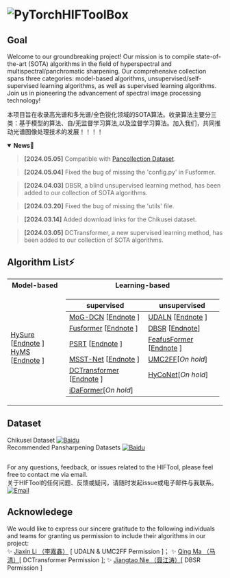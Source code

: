 # ![PyTorch](https://img.shields.io/badge/-white?style=for-the-badge&logo=pytorch)HIFToolBox
## Goal
Welcome to our groundbreaking project! Our mission is to compile state-of-the-art (SOTA) algorithms in the field of hyperspectral and multispectral/panchromatic sharpening. Our comprehensive collection spans three categories: model-based algorithms, unsupervised/self-supervised learning algorithms, as well as supervised learning algorithms. Join us in pioneering the advancement of spectral image processing technology!  

本项目旨在收录高光谱和多光谱/全色锐化领域的SOTA算法。收录算法主要分三类：基于模型的算法、自/无监督学习算法,以及监督学习算法。加入我们，共同推动光谱图像处理技术的发展！！！！

<details open>  <summary>  <b>News</b>📰 </summary> <p>
<!--  may -->  

> **[2024.05.05]**  Compatible with [Pancollection Dataset](https://github.com/liangjiandeng/PanCollection).     

> **[2024.05.04]**  Fixed the bug of missing the 'config.py' in Fusformer.     

> **[2024.04.03]**  DBSR, a blind unsupervised learning method, has been added to our collection of SOTA algorithms.   

> **[2024.03.20]**  Fixed the bug of missing the 'utils' file.  

> **[2024.03.14]**  Added download links for the Chikusei dataset.   

> **[2024.03.05]**  DCTransformer, a new supervised learning method, has been added to our collection of SOTA algorithms.  
</p></details>

## Algorithm List⚡
<table>
<tr><th> Model-based </th><th>Learning-based</th></tr>
<tr><td>


 [HySure](https://github.com/alfaiate/HySure) [[Endnote](https://serveri.dotaindex.com/enw.php?q=info:MO4wOAc9b08J:scholar.google.com/&output=citation&scisdr=ClGi1W3VGAA:AFWwaeYAAAAAZfztZSG-TNwxaiI6XKNB_oyLblg&scisig=AFWwaeYAAAAAZfztZbzgCePAMT0xni7804KkXUQ&scisf=3&ct=citation&cd=-1&hl=zh-CN)  ]  
 [HyMS](https://github.com/Caoxuheng/HyMS) [[Endnote](https://serveri.dotaindex.com/enw.php?q=info:xLPyMJZ-FpMJ:scholar.google.com/&output=citation&scisdr=ClGi7GzdGAA:AFWwaeYAAAAAZfKHBs36iuksvtwHR3tOxJj4K_E&scisig=AFWwaeYAAAAAZfKHBi22c5pG0ocO8IdsD7IeD64&scisf=3&ct=citation&cd=-1&hl=zh-CN)  ]    
</td><td>

|   supervised   |   unsupervised   |
|--|--|
| [MoG-DCN](https://github.com/chengerr/Model-Guided-Deep-Hyperspectral-Image-Super-resolution) [[Endnote](https://serveri.dotaindex.com/enw.php?q=info:S7MfxO8q8aEJ:scholar.google.com/&output=citation&scisdr=ClGzTYxKGAA:AFWwaeYAAAAAZfzqejxMF1uMuFewQyuLumZKVjA&scisig=AFWwaeYAAAAAZfzqerlv_jCaJWoP-90-w_cFxFk&scisf=3&ct=citation&cd=-1&hl=zh-CN)  ]  |  [UDALN](https://github.com/JiaxinLiCAS/UDALN_GRSL) [[Endnote](https://serveri.dotaindex.com/enw.php?q=info:qgfL7WGaxdIJ:scholar.google.com/&output=citation&scisdr=ClH0gIhKGAA:AFWwaeYAAAAAZfztqCBAClOLL8rzuwlxJRpqoVg&scisig=AFWwaeYAAAAAZfztqN2brdoZRzp3r_r9I80dbow&scisf=3&ct=citation&cd=-1&hl=zh-CN)  ]  |  
| [Fusformer](https://github.com/J-FHu/Fusformer) [[Endnote](https://serveri.dotaindex.com/enw.php?q=info:Y_VL4yy1P_UJ:scholar.google.com/&output=citation&scisdr=ClEn-LSRGAA:AFWwaeYAAAAAZfzqzZaG0x6P_W0y8oPgrdOgHQ8&scisig=AFWwaeYAAAAAZfzqzZnBXY48xwYQSuCjBZ2Ksug&scisf=3&ct=citation&cd=-1&hl=zh-CN)  ]|[DBSR](https://github.com/JiangtaoNie/DBSR) [[Endnote](https://usercontent.cljtscd.com/scholar.enw?q=info:RsVj1tIoZW8J:scholar.google.com/&output=citation&scisdr=ClEJoW84GAA:AFWwaeYAAAAAZgzUB15HxpVbEk-pe7xcv0vQoq4&scisig=AFWwaeYAAAAAZgzUBzHlJPxWuRcd488RrViyj3o&scisf=3&ct=citation&cd=-1&hl=en)] |
| [PSRT](https://github.com/shangqideng/PSRT) [[Endnote](https://serveri.dotaindex.com/enw.php?q=info:v1UsDdmP02kJ:scholar.google.com/&output=citation&scisdr=ClEn-KBbGAA:AFWwaeYAAAAAZfzq836StZmuiBOmfmVVq4N10Os&scisig=AFWwaeYAAAAAZfzq85hczfI6DL9lRnYwzy3M_pM&scisf=3&ct=citation&cd=-1&hl=zh-CN)  ]  |[FeafusFormer](https://github.com/Caoxuheng/FeafusFormer) [[Endnote](https://serveri.dotaindex.com/enw.php?q=info:aMfnxk1NCsIJ:scholar.google.com/&output=citation&scisdr=ClE2KNo0GAA:AFWwaeYAAAAAZfzt5IO3l3FK900X1f__rVGoU7s&scisig=AFWwaeYAAAAAZfzt5KuMGawtVE7Gjgzoc0mzkQ0&scisf=3&ct=citation&cd=-1&hl=zh-CN)  ]|
| [MSST-Net](https://github.com/jx-mzc/MSST-Net) [[Endnote](https://serveri.dotaindex.com/enw.php?q=info:SL2o22p2NUQJ:scholar.google.com/&output=citation&scisdr=ClGT3Z9GGAA:AFWwaeYAAAAAZfzrHSbuijFA2riDQJZEXZr1GnE&scisig=AFWwaeYAAAAAZfzrHYGTYyXUa-y0H73FZG5JTXM&scisf=3&ct=citation&cd=-1&hl=zh-CN)  ]  |[UMC2FF](https://github.com/JiaxinLiCAS/UMC2FF_GRSL)[*On hold*] |  
| [DCTransformer](https://github.com/qingma2016/DCTransformer) [[Endnote](https://serveri.dotaindex.com/enw.php?q=info:yGUmoYD5aNoJ:scholar.google.com/&output=citation&scisdr=ClG_1Q4VGAA:AFWwaeYAAAAAZfzrkFunjs4brfHK-MujBieQ_Wo&scisig=AFWwaeYAAAAAZfzrkGWmRph52cvPtHZn16FAByQ&scisf=3&ct=citation&cd=-1&hl=zh-CN)  ] |[HyCoNet](https://github.com/saber-zero/NonRegSRNet)[*On hold*] |
| [iDaFormer](https://github.com/Caoxuheng/iDaFormer)[*On hold*]  | |
</td></tr> </table>   

## Dataset  
Chikusei Dataset [![Baidu](https://img.shields.io/badge/-AI&nbsp;Studio-white?style=flat&logo=baidu&logoColor=blue)](https://aistudio.baidu.com/datasetdetail/262154)  
Recommended Pansharpening Datasets [![Baidu](https://img.shields.io/badge/PanCollection-white?style=flat&logo=baidu&logoColor=blue)](https://github.com/liangjiandeng/PanCollection)

## 
 For any questions, feedback, or issues related to the HIFTool, please feel free to contact me via email.  
 关于HIFTool的任何问题、反馈或疑问，请随时发起issue或电子邮件与我联系。  
  [![Email](https://img.shields.io/badge/-caoxuhengcn%20(Supporting%20EN/CN)%20-white?style=square&logo=Gmail&link=mailto:caoxuhengcn@gmail.com)](mailto:caoxuhengcn@gmail.com)   
 ## Acknowledege
We would like to express our sincere gratitude to the following individuals and teams for granting us permission to include their algorithms in our project:  
 ✨ [Jiaxin Li （李嘉鑫）](https://github.com/JiaxinLiCAS) [ UDALN & UMC2FF Permission ]； ✨ [Qing Ma （马 清）](https://github.com/qingma2016)[ DCTransformer Permission ];  ✨ [Jiangtao Nie （聂江涛）](https://github.com/JiangtaoNie)[ DBSR Permission ]  

